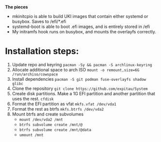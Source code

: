 **The pieces**
- mkinitcpio is able to build UKI images that contain either systemd or busybox. Saves to /efi/*.efi
- systemd-boot is able to boot .efi images, and is entirely stored in /efi
- My initramfs hook runs on busybox, and mounts the overlayfs correctly.


# Installation steps:

1. Update repo and keyring `pacman -Sy && pacman -S archlinux-keyring`
2. Allocate additional space to arch ISO `mount -o remount,size=6G /run/archiso/cowspace`
3. Install dependencies `pacman -S git podman fuse-overlayfs shadow glibc`
4. Clone the repository `git clone https://github.com/expitau/System`
5. Create disk partitions. Make a 1G EFI partition and another partition that uses the rest. `cfdisk`
6. Format the EFI partition as vfat `mkfs.vfat /dev/vda1`
7. Format the rest as btrfs `mkfs.btrfs /dev/vda2`
8. Mount btrfs and create subvolumes
    - `mount /dev/vda2 /mnt`
    - `btrfs subvolume create /mnt/@`
    - `btrfs subvolume create /mnt/@data`
    - `umount /mnt`
